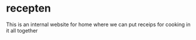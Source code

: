 # recepten
This is an internal website for home where we can put receips for cooking in it all together

